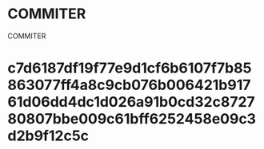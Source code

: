 # COMMITER
COMMITER






# c7d6187df19f77e9d1cf6b6107f7b85863077ff4a8c9cb076b006421b91761d06dd4dc1d026a91b0cd32c872780807bbe009c61bff6252458e09c3d2b9f12c5c
